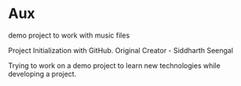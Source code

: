 # Aux
demo project to work with music files

Project Initialization with GitHub. Original Creator - Siddharth Seengal

Trying to work on a demo project to learn new technologies while developing a project.
